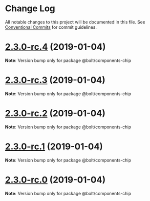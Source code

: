 # Change Log

All notable changes to this project will be documented in this file.
See [Conventional Commits](https://conventionalcommits.org) for commit guidelines.

# [2.3.0-rc.4](https://github.com/bolt-design-system/bolt/tree/master/packages/components/bolt-chip/compare/v2.3.0-rc.3...v2.3.0-rc.4) (2019-01-04)

**Note:** Version bump only for package @bolt/components-chip





# [2.3.0-rc.3](https://github.com/bolt-design-system/bolt/tree/master/packages/components/bolt-chip/compare/v2.3.0-rc.2...v2.3.0-rc.3) (2019-01-04)

**Note:** Version bump only for package @bolt/components-chip





# [2.3.0-rc.2](https://github.com/bolt-design-system/bolt/tree/master/packages/components/bolt-chip/compare/v2.3.0-rc.1...v2.3.0-rc.2) (2019-01-04)

**Note:** Version bump only for package @bolt/components-chip





# [2.3.0-rc.1](https://github.com/bolt-design-system/bolt/tree/master/packages/components/bolt-chip/compare/vv2.3.0-rc.0...v2.3.0-rc.1) (2019-01-04)

**Note:** Version bump only for package @bolt/components-chip





# [2.3.0-rc.0](https://github.com/bolt-design-system/bolt/tree/master/packages/components/bolt-chip/compare/v2.2.1...v2.3.0-rc.0) (2019-01-04)

**Note:** Version bump only for package @bolt/components-chip
